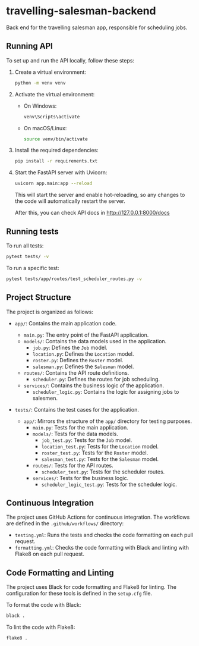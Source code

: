 # travelling-salesman-backend

Back end for the travelling salesman app, responsible for scheduling jobs.

## Running API

To set up and run the API locally, follow these steps:

1. Create a virtual environment:
    ```sh
    python -m venv venv
    ```

2. Activate the virtual environment:
    - On Windows:
        ```sh
        venv\Scripts\activate
        ```
    - On macOS/Linux:
        ```sh
        source venv/bin/activate
        ```

3. Install the required dependencies:
    ```sh
    pip install -r requirements.txt
    ```

4. Start the FastAPI server with Uvicorn:
    ```sh
    uvicorn app.main:app --reload
    ```

    This will start the server and enable hot-reloading, so any changes to the code will automatically restart the server. 

    After this, you can check API docs in http://127.0.0.1:8000/docs

## Running tests

To run all tests:

```sh
pytest tests/ -v
```

To run a specific test:

```sh
pytest tests/app/routes/test_scheduler_routes.py -v
```

## Project Structure

The project is organized as follows:

- `app/`: Contains the main application code.
  - `main.py`: The entry point of the FastAPI application.
  - `models/`: Contains the data models used in the application.
    - `job.py`: Defines the `Job` model.
    - `location.py`: Defines the `Location` model.
    - `roster.py`: Defines the `Roster` model.
    - `salesman.py`: Defines the `Salesman` model.
  - `routes/`: Contains the API route definitions.
    - `scheduler.py`: Defines the routes for job scheduling.
  - `services/`: Contains the business logic of the application.
    - `scheduler_logic.py`: Contains the logic for assigning jobs to salesmen.

- `tests/`: Contains the test cases for the application.
  - `app/`: Mirrors the structure of the `app/` directory for testing purposes.
    - `main.py`: Tests for the main application.
    - `models/`: Tests for the data models.
      - `job_test.py`: Tests for the `Job` model.
      - `location_test.py`: Tests for the `Location` model.
      - `roster_test.py`: Tests for the `Roster` model.
      - `salesman_test.py`: Tests for the `Salesman` model.
    - `routes/`: Tests for the API routes.
      - `scheduler_test.py`: Tests for the scheduler routes.
    - `services/`: Tests for the business logic.
      - `scheduler_logic_test.py`: Tests for the scheduler logic.

## Continuous Integration

The project uses GitHub Actions for continuous integration. The workflows are defined in the `.github/workflows/` directory:

- `testing.yml`: Runs the tests and checks the code formatting on each pull request.
- `formatting.yml`: Checks the code formatting with Black and linting with Flake8 on each pull request.

## Code Formatting and Linting

The project uses Black for code formatting and Flake8 for linting. The configuration for these tools is defined in the `setup.cfg` file.

To format the code with Black:

```sh
black .
```

To lint the code with Flake8:

```sh
flake8 .
```
